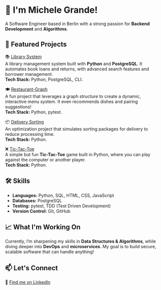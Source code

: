 # 👋 I'm Michele Grande!
A Software Engineer based in Berlin with a strong passion for **Backend Development** and **Algorithms**.

## 🚀 Featured Projects

📚 [Library System](https://github.com/m-grande/library-system)  
A library management system built with **Python** and **PostgreSQL**. It automates book loans and returns, with advanced search features and borrower management.  
**Tech Stack:** Python, PostgreSQL, CLI.

🍽 [Restaurant-Graph](https://github.com/m-grande/restaurant-graph)  
A fun project that leverages a graph structure to create a dynamic, interactive menu system. It even recommends dishes and pairing suggestions!  
**Tech Stack:** Python, pytest.

📦 [Delivery Sorting](https://github.com/m-grande/delivery-sorting)  
An optimization project that simulates sorting packages for delivery to reduce processing time.  
**Tech Stack:** Python.

❌ [Tic-Tac-Toe](https://github.com/m-grande/tictactoe)  
A simple but fun **Tic-Tac-Toe** game built in Python, where you can play against the computer or another player.  
**Tech Stack:** Python.

## 🛠 Skills
- **Languages:** Python, SQL, HTML, CSS, JavaScript
- **Databases:** PostgreSQL
- **Testing:** pytest, TDD (Test Driven Development)
- **Version Control:** Git, GitHub


## 📈 What I'm Working On
Currently, I’m sharpening my skills in **Data Structures & Algorithms**, while diving deeper into **DevOps** and **microservices**. My goal is to build secure, scalable software that can handle anything!


## 📫 Let's Connect
🔗 [Find me on LinkedIn](https://www.linkedin.com/in/itsmichelegrande) 
